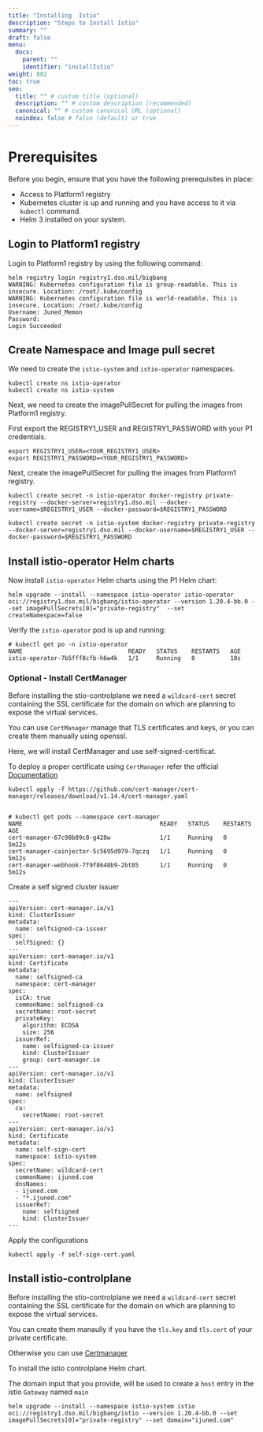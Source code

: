```yaml
---
title: "Installing  Istio"
description: "Steps to Install Istio"
summary: ""
draft: false
menu:
  docs:
    parent: ""
    identifier: "installIstio"
weight: 802
toc: true
seo:
  title: "" # custom title (optional)
  description: "" # custom description (recommended)
  canonical: "" # custom canonical URL (optional)
  noindex: false # false (default) or true
---
```


# Prerequisites
Before you begin, ensure that you have the following prerequisites in place:
- Access to Platform1 registry
- Kubernetes cluster is up and running and you have access to it via `kubectl` command.
- Helm 3 installed on your system.


## Login to Platform1 registry
Login to Platform1 registry by using the following command:
  

```shell
helm registry login registry1.dso.mil/bigbang
WARNING: Kubernetes configuration file is group-readable. This is insecure. Location: /root/.kube/config
WARNING: Kubernetes configuration file is world-readable. This is insecure. Location: /root/.kube/config
Username: Juned_Memon
Password:
Login Succeeded
```

## Create Namespace and Image pull secret

We need to create the `istio-system` and `istio-operator` namespaces.
```
kubectl create ns istio-operator
kubectl create ns istio-system
```
Next, we need to create the imagePullSecret for pulling the images from Platform1 registry.

First export the REGISTRY1_USER and REGISTRY1_PASSWORD with your P1 credentials.

```
export REGISTRY1_USER=<YOUR_REGISTRY1_USER>
export REGISTRY1_PASSWORD=<YOUR_REGISTRY1_PASSWORD>
```

Next, create the imagePullSecret for pulling the images from Platform1 registry.


```
kubectl create secret -n istio-operator docker-registry private-registry --docker-server=registry1.dso.mil --docker-username=$REGISTRY1_USER --docker-password=$REGISTRY1_PASSWORD

kubectl create secret -n istio-system docker-registry private-registry --docker-server=registry1.dso.mil --docker-username=$REGISTRY1_USER --docker-password=$REGISTRY1_PASSWORD
```

## Install istio-operator Helm charts

Now install `istio-operator` Helm charts using the P1 Helm chart:

```
helm upgrade --install --namespace istio-operator istio-operator oci://registry1.dso.mil/bigbang/istio-operator --version 1.20.4-bb.0 --set imagePullSecrets[0]="private-registry"  --set createNamespace=false 
```

Verify the `istio-operator` pod is up and running:


```
# kubectl get po -n istio-operator
NAME                              READY   STATUS    RESTARTS   AGE
istio-operator-7b5fff8cfb-h6w4k   1/1     Running   0          18s
```

### Optional - Install CertManager 

Before installing the stio-controlplane we need a `wildcard-cert` secret containing the SSL certificate for the domain on which are planning to expose the virtual services.

You can use `CertManager` manage that TLS certificates and keys, or you can create them manually using openssl.

Here, we will install CertManager and use self-signed-certificat. 

To deploy a proper certificate using `CertManager` refer the official [Documentation](https://cert-manager.io/)

```
kubectl apply -f https://github.com/cert-manager/cert-manager/releases/download/v1.14.4/cert-manager.yaml


# kubectl get pods --namespace cert-manager
NAME                                       READY   STATUS    RESTARTS   AGE
cert-manager-67c98b89c8-g428w              1/1     Running   0          5m12s
cert-manager-cainjector-5c5695d979-7qczq   1/1     Running   0          5m12s
cert-manager-webhook-7f9f8648b9-2bt85      1/1     Running   0          5m12s
```

Create a self signed cluster issuer

```
---
apiVersion: cert-manager.io/v1
kind: ClusterIssuer
metadata:
  name: selfsigned-ca-issuer
spec:
  selfSigned: {}
---
apiVersion: cert-manager.io/v1
kind: Certificate
metadata:
  name: selfsigned-ca
  namespace: cert-manager
spec:
  isCA: true
  commonName: selfsigned-ca
  secretName: root-secret
  privateKey:
    algorithm: ECDSA
    size: 256
  issuerRef:
    name: selfsigned-ca-issuer
    kind: ClusterIssuer
    group: cert-manager.io
---
apiVersion: cert-manager.io/v1
kind: ClusterIssuer
metadata:
  name: selfsigned
spec:
  ca:
    secretName: root-secret
---
apiVersion: cert-manager.io/v1
kind: Certificate
metadata:
  name: self-sign-cert
  namespace: istio-system
spec:
  secretName: wildcard-cert
  commonName: ijuned.com
  dnsNames:
  - ijuned.com
  - "*.ijuned.com"
  issuerRef:
    name: selfsigned
    kind: ClusterIssuer
---
```
Apply the configurations
```
kubectl apply -f self-sign-cert.yaml
```

## Install istio-controlplane

Before installing the stio-controlplane we need a `wildcard-cert` secret containing the SSL certificate for the domain on which are planning to expose the virtual services. 

You can create them manaully if you have the `tls.key` and `tls.cert` of your private certificate.

Otherwise you can use [Certmanager](#optional---install-certmanager)


To install the istio controlplane Helm chart.

The domain input that you provide, will be used to create a `host` entry in the istio `Gateway` named `main`

```
helm upgrade --install --namespace istio-system istio oci://registry1.dso.mil/bigbang/istio --version 1.20.4-bb.0 --set imagePullSecrets[0]="private-registry" --set domain="ijuned.com"
```

